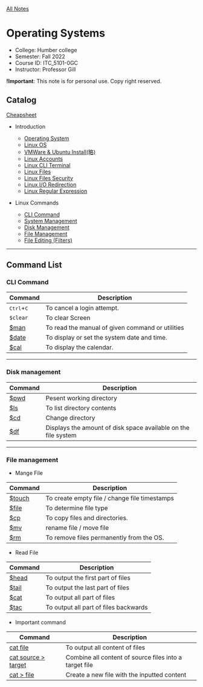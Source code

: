 [All Notes](../index.md)

# Operating Systems

- College: Humber college
- Semester: Fall 2022
- Course ID: ITC_5101-0GC
- Instructor: Professor Gill

**!Important**: This note is for personal use. Copy right reserved.

## Catalog

[Cheapsheet](./cheapsheet.md)

- Introduction

  - [Operating System](./introduction/intro_os.md)
  - [Linux OS](./introduction/linux_os.md)
  - [VMWare & Ubuntu Install(略)](./introduction/VM_install.md)
  - [Linux Accounts](./introduction/linux_account.md)
  - [Linux CLI Terminal](./introduction/linux_cli.md)
  - [Linux Files](./introduction/linux_file.md)
  - [Linux Files Security](./introduction/linux_file_security.md)
  - [Linux I/O Redirection](./introduction/linux_io_redirection.md)
  - [Linux Regular Expression](./introduction/linux_regex.md)

- Linux Commands
  - [CLI Command](./linux_command/cli_command.md)
  - [System Management](./linux_command/system_management.md)
  - [Disk Management](./linux_command/disk_management.md)
  - [File Management](./linux_command/file_management.md)
  - [File Editing (Filters)](./linux_command/filter.md)

---

## Command List

### CLI Command

| Command                                      | Description                                      |
| -------------------------------------------- | ------------------------------------------------ |
| <kbd>Ctrl</kbd>+<kbd>C</kbd>                 | To cancel a login attempt.                       |
| `$clear`                                     | To clear Screen                                  |
| [$man](./linux_command/cli_command.md#man)   | To read the manual of given command or utilities |
| [$date](./linux_command/cli_command.md#date) | To display or set the system date and time.      |
| [$cal](./linux_command/cli_command.md#cal)   | To display the calendar.                         |

---

### Disk management

| Command                                        | Description                                                    |
| ---------------------------------------------- | -------------------------------------------------------------- |
| [$pwd](./linux_command/disk_management.md#pwd) | Pesent working directory                                       |
| [$ls](./linux_command/disk_management.md#ls)   | To list directory contents                                     |
| [$cd](./linux_command/disk_management.md#cd)   | Change directory                                               |
| [$df](./linux_command/disk_management.md#df)   | Displays the amount of disk space available on the file system |

---

### File management

- Mange File

| Command                                            | Description                                   |
| -------------------------------------------------- | --------------------------------------------- |
| [$touch](./linux_command/file_management.md#touch) | To create empty file / change file timestamps |
| [$file](./linux_command/file_management.md#file)   | To determine file type                        |
| [$cp](./linux_command/file_management.md#cp)       | To copy files and directories.                |
| [$mv](./linux_command/file_management.md#mv)       | rename file / move file                       |
| [$rm](./linux_command/file_management.md#rm)       | To remove files permanently from the OS.      |

- Read File

| Command                                          | Description                           |
| ------------------------------------------------ | ------------------------------------- |
| [$head](./linux_command/file_management.md#head) | To output the first part of files     |
| [$tail](./linux_command/file_management.md#tail) | To output the last part of files      |
| [$cat](./linux_command/file_management.md#cat)   | To output all part of files           |
| [$tac](./linux_command/file_management.md#tac)   | To output all part of files backwards |

- Important command

| Command                                                       | Description                                            |
| ------------------------------------------------------------- | ------------------------------------------------------ |
| [cat file](./linux_command/file_management.md#cat)            | To output all content of files                         |
| [cat source > target](./linux_command/file_management.md#cat) | Combine all content of source files into a target file |
| [cat > file](./linux_command/file_management.md#cat)          | Create a new file with the inputted content            |
